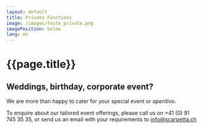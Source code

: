 ```yaml
---
layout: default
title: Private Functions
image: /images/feste_private.png
imagePosition: below
lang: en
---
```



{{page.title}}
==============

Weddings, birthday, corporate event?
----------------------------------------------------

We are more than happy to cater for your special event or *aperitivo*. 

To enquire about our tailored event offerings, please call us on +41 (0) 91 745 35 35, or send us an email with your requirements to <info@scarpetta.ch>

